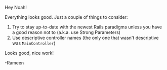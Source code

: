 Hey Noah!

Everything looks good.  Just a couple of things to consider:

1) Try to stay up-to-date with the newest Rails paradigms unless you have a good reason not to (a.k.a. use Strong Parameters)
2) Use descriptive controller names (the only one that wasn't descriptive was `MainController`)

Looks good, nice work!

-Rameen 
